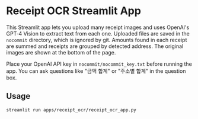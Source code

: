 # Receipt OCR Streamlit App

This Streamlit app lets you upload many receipt images and uses OpenAI's GPT‑4 Vision
to extract text from each one. Uploaded files are saved in the `nocommit` directory,
which is ignored by git. Amounts found in each receipt are summed and receipts are
grouped by detected address. The original images are shown at the bottom of the page.

Place your OpenAI API key in `nocommit/nocommit_key.txt` before running the app. You
can ask questions like "금액 합계" or "주소별 합계" in the question box.

## Usage
```
streamlit run apps/receipt_ocr/receipt_ocr_app.py
```
